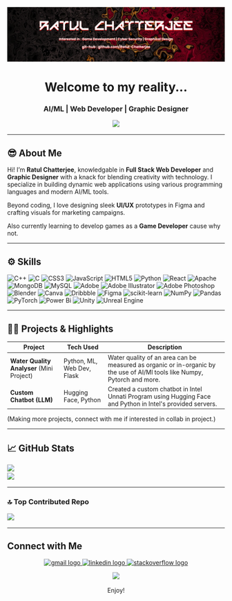 <img src="Github Cover.png">
<h1 align="center">Welcome to my reality...</h1>
<h3 align="center">AI/ML | Web Developer | Graphic Designer</h3>

<p align="center">
  <img src="https://readme-typing-svg.demolab.com/?lines=Full-stack%20Web%20Developer;AI/ML%20Enthusiast;Passion%20for%20Game%20Development;Random%20man%20coding...;&center=true&width=500&height=45&color=FF0000">
</p>

---

## 😎 About Me

Hi! I’m **Ratul Chatterjee**, knowledgable in **Full Stack Web Developer** and **Graphic Designer** with a knack for blending creativity with technology. I specialize in building dynamic web applications using various programming languages and modern AI/ML tools. 

Beyond coding, I love designing sleek **UI/UX** prototypes in Figma and crafting visuals for marketing campaigns.

Also currently learning to develop games as a **Game Developer** cause why not.

---

## ⚙️ Skills

![C++](https://img.shields.io/badge/c++-%2300599C.svg?style=for-the-badge&logo=c%2B%2B&logoColor=white) 
![C](https://img.shields.io/badge/c-%2300599C.svg?style=for-the-badge&logo=c&logoColor=white) 
![CSS3](https://img.shields.io/badge/css3-%231572B6.svg?style=for-the-badge&logo=css3&logoColor=white) 
![JavaScript](https://img.shields.io/badge/javascript-%23323330.svg?style=for-the-badge&logo=javascript&logoColor=%23F7DF1E) 
![HTML5](https://img.shields.io/badge/html5-%23E34F26.svg?style=for-the-badge&logo=html5&logoColor=white) 
![Python](https://img.shields.io/badge/python-3670A0?style=for-the-badge&logo=python&logoColor=ffdd54) 
![React](https://img.shields.io/badge/react-%2320232a.svg?style=for-the-badge&logo=react&logoColor=%2361DAFB) 
![Apache](https://img.shields.io/badge/apache-%23D42029.svg?style=for-the-badge&logo=apache&logoColor=white) 
![MongoDB](https://img.shields.io/badge/MongoDB-%234ea94b.svg?style=for-the-badge&logo=mongodb&logoColor=white) 
![MySQL](https://img.shields.io/badge/mysql-4479A1.svg?style=for-the-badge&logo=mysql&logoColor=white) 
![Adobe](https://img.shields.io/badge/adobe-%23FF0000.svg?style=for-the-badge&logo=adobe&logoColor=white) 
![Adobe Illustrator](https://img.shields.io/badge/adobe%20illustrator-%23FF9A00.svg?style=for-the-badge&logo=adobe%20illustrator&logoColor=white) 
![Adobe Photoshop](https://img.shields.io/badge/adobe%20photoshop-%2331A8FF.svg?style=for-the-badge&logo=adobe%20photoshop&logoColor=white) 
![Blender](https://img.shields.io/badge/blender-%23F5792A.svg?style=for-the-badge&logo=blender&logoColor=white) 
![Canva](https://img.shields.io/badge/Canva-%2300C4CC.svg?style=for-the-badge&logo=Canva&logoColor=white) 
![Dribbble](https://img.shields.io/badge/Dribbble-EA4C89?style=for-the-badge&logo=dribbble&logoColor=white) 
![Figma](https://img.shields.io/badge/figma-%23F24E1E.svg?style=for-the-badge&logo=figma&logoColor=white) 
![scikit-learn](https://img.shields.io/badge/scikit--learn-%23F7931E.svg?style=for-the-badge&logo=scikit-learn&logoColor=white) 
![NumPy](https://img.shields.io/badge/numpy-%23013243.svg?style=for-the-badge&logo=numpy&logoColor=white) 
![Pandas](https://img.shields.io/badge/pandas-%23150458.svg?style=for-the-badge&logo=pandas&logoColor=white) 
![PyTorch](https://img.shields.io/badge/PyTorch-%23EE4C2C.svg?style=for-the-badge&logo=PyTorch&logoColor=white) 
![Power Bi](https://img.shields.io/badge/power_bi-F2C811?style=for-the-badge&logo=powerbi&logoColor=black) 
![Unity](https://img.shields.io/badge/unity-%23000000.svg?style=for-the-badge&logo=unity&logoColor=white) 
![Unreal Engine](https://img.shields.io/badge/unrealengine-%23313131.svg?style=for-the-badge&logo=unrealengine&logoColor=white)


---

## 💪🧩 Projects & Highlights

|  Project         |  Tech Used          |  Description |
|--------------------|----------------------|----------------|
| **Water Quality Analyser**  (Mini Project)     | Python, ML, Web Dev, Flask   | Water quality of an area can be measured as organic or in-organic by the use of AI/Ml tools like Numpy, Pytorch and more. |
| **Custom Chatbot (LLM)**      | Hugging Face, Python| Created a custom chatbot in Intel Unnati Program using Hugging Face and Python in Intel's provided servers. |

(Making more projects, connect with me if interested in collab in project.)

---

## 📈 GitHub Stats


![](https://nirzak-streak-stats.vercel.app/?user=Ratul-Chatterjee&theme=shadow_red&hide_border=false)<br/>
![](https://github-readme-stats.vercel.app/api/top-langs/?username=Ratul-Chatterjee&theme=shadow_red&hide_border=false&include_all_commits=true&count_private=true&layout=compact)

---

### 🔝 Top Contributed Repo

![](https://github-contributor-stats.vercel.app/api?username=Ratul-Chatterjee&limit=5&theme=shadow_red&combine_all_yearly_contributions=true)

---

## Connect with Me

<div align="center">
  <a href="mailto:ratul.9chatterjee@gmail.com">
    <img src="https://img.shields.io/static/v1?message=Gmail&logo=gmail&label=&color=D14836&logoColor=white&labelColor=&style=for-the-badge" height="30" alt="gmail logo"/>
  </a>
  <a href="https://linkedin.com/in/ratulchatterjee99">
    <img src="https://img.shields.io/static/v1?message=LinkedIn&logo=linkedin&label=&color=0077B5&logoColor=white&labelColor=&style=for-the-badge" height="30" alt="linkedin logo"/>
  </a>
  <a href="https://stackoverflow.com/users/30645846/ratul-chatterjee?tab=profile">
    <img src="https://img.shields.io/static/v1?message=Stackoverflow&logo=stackoverflow&label=&color=FE7A16&logoColor=white&labelColor=&style=for-the-badge" height="30" alt="stackoverflow logo"/>
  </a>
</div>

<div align="center">
  
[![](https://visitcount.itsvg.in/api?id=Ratul-Chatterjee&icon=0&color=4)](https://visitcount.itsvg.in)

</div>
<p align="center">Enjoy!</p>
